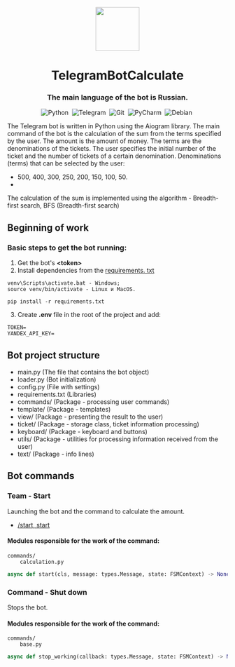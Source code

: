 <p>
</p>
  
<div id="header" align="center">
  <img src="https://media.giphy.com/media/cJFQJzZxFMhONxDTnt/giphy.gif" width="100"/>
</div>

<h1 align="center">TelegramBotCalculate</h1>  
<h3 align="center">The main language of the bot is Russian.</h3>  

<div align="center">
    <img src="https://img.shields.io/badge/python-3670A0?style=for-the-badge&logo=python&logoColor=ffdd54" title="Python" alt="Python"/>&nbsp;
  <img src="https://img.shields.io/badge/Telegram-2CA5E0?style=for-the-badge&logo=telegram&logoColor=white" alt="Telegram"/>&nbsp;
  <img src="https://img.shields.io/badge/git-%23F05033.svg?style=for-the-badge&logo=git&logoColor=white" title="Git" alt="Git"/>&nbsp;
  <img src="https://img.shields.io/badge/pycharm-143?style=for-the-badge&logo=pycharm&logoColor=black&color=black&labelColor=green" title="PyCharm" alt="PyCharm"/>&nbsp;
  <img src="https://img.shields.io/badge/Debian-D70A53?style=for-the-badge&logo=debian&logoColor=white" title="Debian" alt="Debian"/>&nbsp;
</div>

The Telegram bot is written in Python using the Aiogram library. 
The main command of the bot is the calculation of the sum from the terms specified by the user. 
The amount is the amount of money. The terms are the denominations of the tickets. 
The user specifies the initial number of the ticket and the number of tickets of a certain denomination. 
Denominations (terms) that can be selected by the user: 

- 500, 400, 300, 250, 200, 150, 100, 50. 
- 
The calculation of the sum is implemented using the algorithm - Breadth-first search, BFS (Breadth-first search)

## Beginning of work
### Basic steps to get the bot running:
1. Get the bot's **\<token\>**
2. Install dependencies from the [requirements. txt](python_basic_diploma/requirements.txt)
```
venv\Scripts\activate.bat - Windows;
source venv/bin/activate - Linux и MacOS.
```
```
pip install -r requirements.txt
```
3. Create **.env** file in the root of the project and add:   
```
TOKEN=
YANDEX_API_KEY=
```

## Bot project structure
- main.py (The file that contains the bot object)
- loader.py (Bot initialization)
- config.py (File with settings)
- requirements.txt (Libraries)
- commands/ (Package - processing user commands)
- template/ (Package - templates)
- view/ (Package - presenting the result to the user)
- ticket/ (Package - storage class, ticket information processing)
- keyboard/ (Package - keyboard and buttons)
- utils/ (Package - utilities for processing information received from the user)
- text/ (Package - info lines)

## Bot commands

### Team - Start
Launching the bot and the command to calculate the amount.
- [/start, start]()


#### Modules responsible for the work of the command:

```
commands/
    calculation.py
```

```python
async def start(cls, message: types.Message, state: FSMContext) -> None:
```

### Command - Shut down
Stops the bot.

[//]: # (<img src="images/command-help.jpg" width="500">)

#### Modules responsible for the work of the command:

```
commands/
    base.py
```

```python
async def stop_working(callback: types.Message, state: FSMContext) -> None:
```






